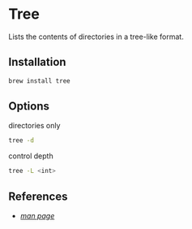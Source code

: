 # Tree

Lists the contents of directories in a tree-like format.

## Installation

```sh
brew install tree
```

## Options

directories only

```sh
tree -d
```

control depth

```sh
tree -L <int>
```


## References

* *[man page](http://mama.indstate.edu/users/ice/tree/tree.1.html)*
